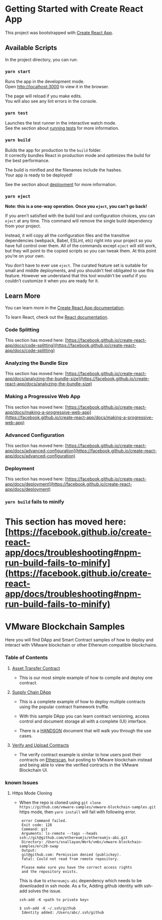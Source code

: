 # Getting Started with Create React App

This project was bootstrapped with [Create React App](https://github.com/facebook/create-react-app).

## Available Scripts

In the project directory, you can run:

### `yarn start`

Runs the app in the development mode.\
Open [http://localhost:3000](http://localhost:3000) to view it in the browser.

The page will reload if you make edits.\
You will also see any lint errors in the console.

### `yarn test`

Launches the test runner in the interactive watch mode.\
See the section about [running tests](https://facebook.github.io/create-react-app/docs/running-tests) for more information.

### `yarn build`

Builds the app for production to the `build` folder.\
It correctly bundles React in production mode and optimizes the build for the best performance.

The build is minified and the filenames include the hashes.\
Your app is ready to be deployed!

See the section about [deployment](https://facebook.github.io/create-react-app/docs/deployment) for more information.

### `yarn eject`

**Note: this is a one-way operation. Once you `eject`, you can’t go back!**

If you aren’t satisfied with the build tool and configuration choices, you can `eject` at any time. This command will remove the single build dependency from your project.

Instead, it will copy all the configuration files and the transitive dependencies (webpack, Babel, ESLint, etc) right into your project so you have full control over them. All of the commands except `eject` will still work, but they will point to the copied scripts so you can tweak them. At this point you’re on your own.

You don’t have to ever use `eject`. The curated feature set is suitable for small and middle deployments, and you shouldn’t feel obligated to use this feature. However we understand that this tool wouldn’t be useful if you couldn’t customize it when you are ready for it.

## Learn More

You can learn more in the [Create React App documentation](https://facebook.github.io/create-react-app/docs/getting-started).

To learn React, check out the [React documentation](https://reactjs.org/).

### Code Splitting

This section has moved here: [https://facebook.github.io/create-react-app/docs/code-splitting](https://facebook.github.io/create-react-app/docs/code-splitting)

### Analyzing the Bundle Size

This section has moved here: [https://facebook.github.io/create-react-app/docs/analyzing-the-bundle-size](https://facebook.github.io/create-react-app/docs/analyzing-the-bundle-size)

### Making a Progressive Web App

This section has moved here: [https://facebook.github.io/create-react-app/docs/making-a-progressive-web-app](https://facebook.github.io/create-react-app/docs/making-a-progressive-web-app)

### Advanced Configuration

This section has moved here: [https://facebook.github.io/create-react-app/docs/advanced-configuration](https://facebook.github.io/create-react-app/docs/advanced-configuration)

### Deployment

This section has moved here: [https://facebook.github.io/create-react-app/docs/deployment](https://facebook.github.io/create-react-app/docs/deployment)

### `yarn build` fails to minify

This section has moved here: [https://facebook.github.io/create-react-app/docs/troubleshooting#npm-run-build-fails-to-minify](https://facebook.github.io/create-react-app/docs/troubleshooting#npm-run-build-fails-to-minify)
=======
<!--
Copyright 2019 VMware, all rights reserved.
This software is released under MIT license.
The full license information can be found in LICENSE in the root directory of this project.
 -->

# VMware Blockchain Samples

Here you will find DApp and Smart Contract samples of how to deploy and interact with VMware blockchain or other Ethereum compatible blockchains.

### Table of Contents

1. [Asset Transfer Contract](./asset-transfer)

   - This is our most simple example of how to compile and deploy one contract.

2. [Supply Chain DApp](./supply-chain)

   - This is a complete example of how to deploy multiple contracts using the popular contract framework truffle.

   - With this sample DApp you can learn contract versioning, access control and document storage all with a complete (UI) interface.

   - There is a [HANDSON](./suppl-chain/HANDSON.md) document that will walk you through the use cases.

3. [Verify and Upload Contracts](./supply-chain/verify)

   - The verify contract example is similar to how users post their contracts on [Etherscan](https://etherscan.io/verifyContract), but posting to VMware blockchain instead and being able to view the verified contracts in the VMware Blockchain UI.



### known Issues
  1. Https Mode Cloning
     - When the repo is cloned using `git clone https://github.com/vmware-samples/vmware-blockchain-samples.git` https mode, then `yarn install` will fail with following error.
       ```shell
        error Command failed.
        Exit code: 128
        Command: git
        Arguments: ls-remote --tags --heads ssh://git@github.com/ethereumjs/ethereumjs-abi.git
        Directory: /Users/snallayan/Work/vmbc/vmware-blockchain-samples/erc20-swap
        Output:
        git@github.com: Permission denied (publickey).
        fatal: Could not read from remote repository.

        Please make sure you have the correct access rights
        and the repository exists.
       ```
       This is due to `ethereumjs-abi` dependency which needs to be downloaded in ssh mode.
       As a fix,  Adding github identity with ssh-add solves the issue.

       `ssh-add -K <path to private key>`
       ```
       $ ssh-add -K ~/.ssh/github
        Identity added: /Users/abc/.ssh/github
       ```
